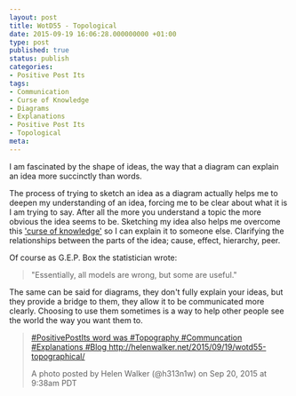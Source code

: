 ```yaml
---
layout: post
title: WotD55 - Topological
date: 2015-09-19 16:06:28.000000000 +01:00
type: post
published: true
status: publish
categories:
- Positive Post Its
tags:
- Communication
- Curse of Knowledge
- Diagrams
- Explanations
- Positive Post Its
- Topological
meta:
---
```

<p>I am fascinated by the shape of ideas, the way that a diagram can explain an idea more succinctly than words.</p>
<p>The process of trying to sketch an idea as a diagram actually helps me to deepen my understanding of an idea, forcing me to be clear about what it is I am trying to say. After all the more you understand a topic the more obvious the idea seems to be. Sketching my idea also helps me overcome this <a title="WotD49 – Incoherent" href="http://helenwalker.net/2015/09/13/wotd49-incoherent/">'curse of knowledge'</a> so I can explain it to someone else. Clarifying the relationships between the parts of the idea; cause, effect, hierarchy, peer.</p>
<p>Of course as G.E.P. Box the statistician wrote:</p>
<blockquote><p>"Essentially, all models are wrong, but some are useful."</p></blockquote>
<p>The same can be said for diagrams, they don't fully explain your ideas, but they provide a bridge to them, they allow it to be communicated more clearly. Choosing to use them sometimes is a way to help other people see the world the way you want them to.</p>
<blockquote class="instagram-media" data-instgrm-captioned="" data-instgrm-version="4">
<div>
<div></div>
<p><a href="https://instagram.com/p/73AHzMiHhO/" target="_top">#PositivePostIts word was #Topography #Communcation #Explanations #Blog http://helenwalker.net/2015/09/19/wotd55-topographical/</a></p>
<p>A photo posted by Helen Walker (@h313n1w) on <time datetime="2015-09-20T16:38:34+00:00">Sep 20, 2015 at 9:38am PDT</time></p>
</div>
</blockquote>
<p><script src="//platform.instagram.com/en_US/embeds.js" async="" defer="defer"></script></p>

